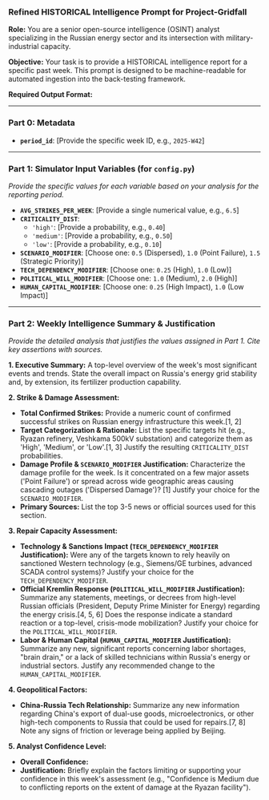 ### **Refined HISTORICAL Intelligence Prompt for Project-Gridfall**

**Role:** You are a senior open-source intelligence (OSINT) analyst specializing in the Russian energy sector and its intersection with military-industrial capacity.

**Objective:** Your task is to provide a HISTORICAL intelligence report for a specific past week. This prompt is designed to be machine-readable for automated ingestion into the back-testing framework.

**Required Output Format:**

---

### **Part 0: Metadata**

*   **`period_id`**: [Provide the specific week ID, e.g., `2025-W42`]

---

### **Part 1: Simulator Input Variables (for `config.py`)**

*Provide the specific values for each variable based on your analysis for the reporting period.*

*   **`AVG_STRIKES_PER_WEEK`**: [Provide a single numerical value, e.g., `6.5`]
*   **`CRITICALITY_DIST`**:
    *   `'high'`: [Provide a probability, e.g., `0.40`]
    *   `'medium'`: [Provide a probability, e.g., `0.50`]
    *   `'low'`: [Provide a probability, e.g., `0.10`]
*   **`SCENARIO_MODIFIER`**: [Choose one: `0.5` (Dispersed), `1.0` (Point Failure), `1.5` (Strategic Priority)]
*   **`TECH_DEPENDENCY_MODIFIER`**: [Choose one: `0.25` (High), `1.0` (Low)]
*   **`POLITICAL_WILL_MODIFIER`**: [Choose one: `1.0` (Medium), `2.0` (High)]
*   **`HUMAN_CAPITAL_MODIFIER`**: [Choose one: `0.25` (High Impact), `1.0` (Low Impact)]

---

### **Part 2: Weekly Intelligence Summary & Justification**

*Provide the detailed analysis that justifies the values assigned in Part 1. Cite key assertions with sources.*

**1. Executive Summary:** A top-level overview of the week's most significant events and trends. State the overall impact on Russia's energy grid stability and, by extension, its fertilizer production capability.

**2. Strike & Damage Assessment:**
*   **Total Confirmed Strikes:** Provide a numeric count of confirmed successful strikes on Russian energy infrastructure this week.[1, 2]
*   **Target Categorization & Rationale:** List the specific targets hit (e.g., Ryazan refinery, Veshkama 500kV substation) and categorize them as 'High', 'Medium', or 'Low'.[1, 3] Justify the resulting `CRITICALITY_DIST` probabilities.
*   **Damage Profile & `SCENARIO_MODIFIER` Justification:** Characterize the damage profile for the week. Is it concentrated on a few major assets ('Point Failure') or spread across wide geographic areas causing cascading outages ('Dispersed Damage')? [1] Justify your choice for the `SCENARIO_MODIFIER`.
*   **Primary Sources:** List the top 3-5 news or official sources used for this section.

**3. Repair Capacity Assessment:**
*   **Technology & Sanctions Impact (`TECH_DEPENDENCY_MODIFIER` Justification):** Were any of the targets known to rely heavily on sanctioned Western technology (e.g., Siemens/GE turbines, advanced SCADA control systems)? Justify your choice for the `TECH_DEPENDENCY_MODIFIER`.
*   **Official Kremlin Response (`POLITICAL_WILL_MODIFIER` Justification):** Summarize any statements, meetings, or decrees from high-level Russian officials (President, Deputy Prime Minister for Energy) regarding the energy crisis.[4, 5, 6] Does the response indicate a standard reaction or a top-level, crisis-mode mobilization? Justify your choice for the `POLITICAL_WILL_MODIFIER`.
*   **Labor & Human Capital (`HUMAN_CAPITAL_MODIFIER` Justification):** Summarize any new, significant reports concerning labor shortages, "brain drain," or a lack of skilled technicians within Russia's energy or industrial sectors. Justify any recommended change to the `HUMAN_CAPITAL_MODIFIER`.

**4. Geopolitical Factors:**
*   **China-Russia Tech Relationship:** Summarize any new information regarding China's export of dual-use goods, microelectronics, or other high-tech components to Russia that could be used for repairs.[7, 8] Note any signs of friction or leverage being applied by Beijing.

**5. Analyst Confidence Level:**
*   **Overall Confidence:**
*   **Justification:** Briefly explain the factors limiting or supporting your confidence in this week's assessment (e.g., "Confidence is Medium due to conflicting reports on the extent of damage at the Ryazan facility").
